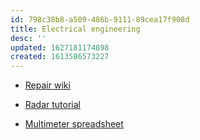 ```yaml
---
id: 798c38b8-a509-486b-9111-89cea17f908d
title: Electrical engineering
desc: ''
updated: 1627181174898
created: 1613586573227
---
```


- [Repair wiki](https://repair.wiki)

- [Radar tutorial](https://www.radartutorial.eu/html/sm03.en.html)

- [Multimeter spreadsheet](https://www.eevblog.com/forum/testgear/multimeter-spreadsheet/)
